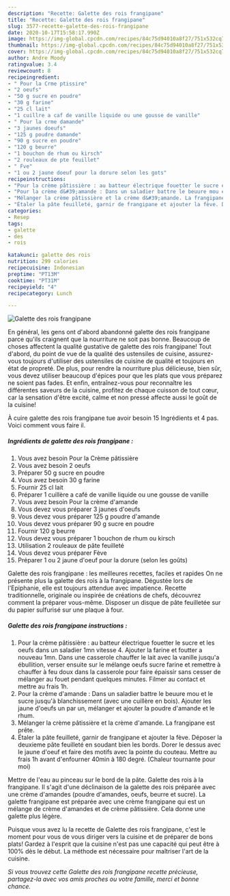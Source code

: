 ```yaml
---
description: "Recette: Galette des rois frangipane"
title: "Recette: Galette des rois frangipane"
slug: 3577-recette-galette-des-rois-frangipane
date: 2020-10-17T15:58:17.990Z
image: https://img-global.cpcdn.com/recipes/84c75d94010a8f27/751x532cq70/galette-des-rois-frangipane-photo-principale-de-la-recette.jpg
thumbnail: https://img-global.cpcdn.com/recipes/84c75d94010a8f27/751x532cq70/galette-des-rois-frangipane-photo-principale-de-la-recette.jpg
cover: https://img-global.cpcdn.com/recipes/84c75d94010a8f27/751x532cq70/galette-des-rois-frangipane-photo-principale-de-la-recette.jpg
author: Andre Moody
ratingvalue: 3.4
reviewcount: 8
recipeingredient:
- " Pour la Crme ptissire"
- "2 oeufs"
- "50 g sucre en poudre"
- "30 g farine"
- "25 cl lait"
- "1 cuillre a caf de vanille liquide ou une gousse de vanille"
- " Pour la crme damande"
- "3 jaunes doeufs"
- "125 g poudre damande"
- "90 g sucre en poudre"
- "120 g beurre"
- "1 bouchon de rhum ou kirsch"
- "2 rouleaux de pte feuillet"
- " Fve"
- "1 ou 2 jaune doeuf pour la dorure selon les gots"
recipeinstructions:
- "Pour la crème pâtissière : au batteur électrique fouetter le sucre et les oeufs dans un saladier 1mn vitesse 4. Ajouter la farine et foutter a nouveau 1mn. Dans une casserole chauffer le lait avec la vanille jusqu&#39;a ébullition, verser ensuite sur le mélange oeufs sucre farine et remettre à chauffer à feu doux dans la casserole pour faire épaissir sans cesser de mélanger au fouet pendant quelques minutes. Filmer au contact et mettre au frais 1h."
- "Pour la crème d&#39;amande : Dans un saladier battre le beuure mou et le sucre jusqu&#39;à blanchissement (avec une cuillère en bois). Ajouter les jaune d&#39;oeufs un par un, mélanger et ajouter la poudre d&#39;amande et le rhum."
- "Mélanger la crème pâtissière et la crème d&#39;amande. La frangipane est prête."
- "Étaler la pâte feuilleté, garnir de frangipane et ajouter la fève. Déposer la deuxieme pâte feuilleté en soudant bien les bords. Dorer le dessus avec le jaune d&#39;oeuf et faire des motifs avec la pointe du couteau. Mettre au frais 1h avant d&#39;enfourner 40min à 180 degré. (Chaleur tournante pour moi)"
categories:
- Resep
tags:
- galette
- des
- rois

katakunci: galette des rois 
nutrition: 299 calories
recipecuisine: Indonesian
preptime: "PT13M"
cooktime: "PT31M"
recipeyield: "4"
recipecategory: Lunch

---
```



![Galette des rois frangipane](https://img-global.cpcdn.com/recipes/84c75d94010a8f27/751x532cq70/galette-des-rois-frangipane-photo-principale-de-la-recette.jpg)

En général, les gens ont d'abord abandonné galette des rois frangipane parce qu'ils craignent que la nourriture ne soit pas bonne. Beaucoup de choses affectent la qualité gustative de galette des rois frangipane! Tout d'abord, du point de vue de la qualité des ustensiles de cuisine, assurez-vous toujours d'utiliser des ustensiles de cuisine de qualité et toujours en état de propreté. De plus, pour rendre la nourriture plus délicieuse, bien sûr, vous devez utiliser beaucoup d'épices pour que les plats que vous préparez ne soient pas fades. Et enfin, entraînez-vous pour reconnaître les différentes saveurs de la cuisine, profitez de chaque cuisson de tout cœur, car la sensation d'être excité, calme et non pressé affecte aussi le goût de la cuisine!

<!--inarticleads1-->

À cuire galette des rois frangipane tue avoir besoin 15 Ingrédients et 4 pas. Voici comment vous faire il.

##### Ingrédients de galette des rois frangipane :

1. Vous avez besoin  Pour la Crème pâtissière
1. Vous avez besoin 2 oeufs
1. Préparer 50 g sucre en poudre
1. Vous avez besoin 30 g farine
1. Fournir 25 cl lait
1. Préparer 1 cuillère a café de vanille liquide ou une gousse de vanille
1. Vous avez besoin  Pour la crème d&#39;amande
1. Vous devez vous préparer 3 jaunes d&#39;oeufs
1. Vous devez vous préparer 125 g poudre d&#39;amande
1. Vous devez vous préparer 90 g sucre en poudre
1. Fournir 120 g beurre
1. Vous devez vous préparer 1 bouchon de rhum ou kirsch
1. Utilisation 2 rouleaux de pâte feuilleté
1. Vous devez vous préparer  Fève
1. Préparer 1 ou 2 jaune d&#39;oeuf pour la dorure (selon les goûts)


Galette des rois frangipane : les meilleures recettes, faciles et rapides On ne présente plus la galette des rois à la frangipane. Dégustée lors de l&#39;Epiphanie, elle est toujours attendue avec impatience. Recette traditionnelle, originale ou inspirée de créations de chefs, découvrez comment la préparer vous-même. Disposer un disque de pâte feuilletée sur du papier sulfurisé sur une plaque à four. 

<!--inarticleads2-->

##### Galette des rois frangipane instructions :

1. Pour la crème pâtissière : au batteur électrique fouetter le sucre et les oeufs dans un saladier 1mn vitesse 4. Ajouter la farine et foutter a nouveau 1mn. Dans une casserole chauffer le lait avec la vanille jusqu&#39;a ébullition, verser ensuite sur le mélange oeufs sucre farine et remettre à chauffer à feu doux dans la casserole pour faire épaissir sans cesser de mélanger au fouet pendant quelques minutes. Filmer au contact et mettre au frais 1h.
1. Pour la crème d&#39;amande : Dans un saladier battre le beuure mou et le sucre jusqu&#39;à blanchissement (avec une cuillère en bois). Ajouter les jaune d&#39;oeufs un par un, mélanger et ajouter la poudre d&#39;amande et le rhum.
1. Mélanger la crème pâtissière et la crème d&#39;amande. La frangipane est prête.
1. Étaler la pâte feuilleté, garnir de frangipane et ajouter la fève. Déposer la deuxieme pâte feuilleté en soudant bien les bords. Dorer le dessus avec le jaune d&#39;oeuf et faire des motifs avec la pointe du couteau. Mettre au frais 1h avant d&#39;enfourner 40min à 180 degré. (Chaleur tournante pour moi)


Mettre de l&#39;eau au pinceau sur le bord de la pâte. Galette des rois à la frangipane. Il s&#39;agit d&#39;une déclinaison de la galette des rois préparée avec une crème d&#39;amandes (poudre d&#39;amandes, oeufs, beurre et sucre). La galette frangipane est préparée avec une crème frangipane qui est un mélange de crème d&#39;amandes et de crème pâtissière. Cela donne une galette plus légère. 

<!--inarticleads1-->

<p>
Puisque vous avez lu la recette de Galette des rois frangipane, c'est le moment pour vous de vous diriger vers la cuisine et de préparer de bons plats! Gardez à l'esprit que la cuisine n'est pas une capacité qui peut être à 100% dès le début. La méthode est nécessaire pour maîtriser l'art de la cuisine.
</p>

<p>
<i>Si vous trouvez cette Galette des rois frangipane recette précieuse, partagez-la avec vos amis proches ou votre famille, merci et bonne chance.</i>
</p>
